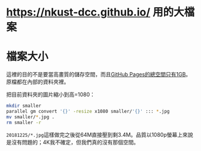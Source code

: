 # <https://nkust-dcc.github.io/> 用的大檔案

# 檔案大小

這裡的目的不是要當高畫質的儲存空間，而且[GitHub Pages的總空間只有1GB](https://docs.github.com/en/pages/getting-started-with-github-pages/about-github-pages#usage-limits)。原檔都在內部的資料夾裡。

把目前資料夾的圖片縮小到高=1080：

```sh
mkdir smaller
parallel gm convert '{}' -resize x1080 smaller/'{}' ::: *.jpg
mv smaller/*.jpg .
rm smaller -r
```

`20181225/*.jpg`這樣做完之後從64M直接壓到剩3.4M。品質以1080p螢幕上來說是沒有問題的；4K我不確定，但我們真的沒有那個空間。
